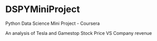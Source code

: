 # DSPYMiniProject
Python Data Science Mini Project - Coursera

An analysis of Tesla and Gamestop Stock Price VS Company revenue

